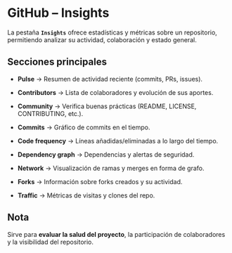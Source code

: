 # GitHub – Insights

La pestaña **`Insights`** ofrece estadísticas y métricas sobre un repositorio, permitiendo analizar su actividad, colaboración y estado general.

## Secciones principales

- **Pulse** → Resumen de actividad reciente (commits, PRs, issues).
    
- **Contributors** → Lista de colaboradores y evolución de sus aportes.
    
- **Community** → Verifica buenas prácticas (README, LICENSE, CONTRIBUTING, etc.).
    
- **Commits** → Gráfico de commits en el tiempo.
    
- **Code frequency** → Líneas añadidas/eliminadas a lo largo del tiempo.
    
- **Dependency graph** → Dependencias y alertas de seguridad.
    
- **Network** → Visualización de ramas y merges en forma de grafo.
    
- **Forks** → Información sobre forks creados y su actividad.
    
- **Traffic** → Métricas de visitas y clones del repo.
    

## Nota

Sirve para **evaluar la salud del proyecto**, la participación de colaboradores y la visibilidad del repositorio.